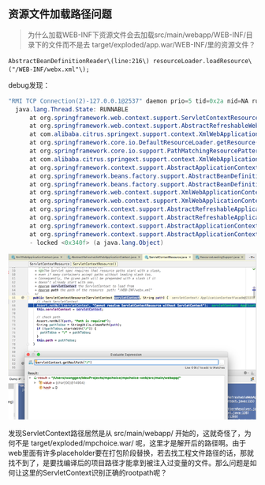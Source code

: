 ## 资源文件加载路径问题

> 为什么加载WEB-INF下资源文件会去加载src/main/webapp/WEB-INF/目录下的文件而不是去 target/exploded/app.war/WEB-INF/里的资源文件？

`AbstractBeanDefinitionReader\(line:216\) resourceLoader.loadResource\("/WEB-INF/webx.xml"\);`

debug发现：

```java
"RMI TCP Connection(2)-127.0.0.1@2537" daemon prio=5 tid=0x2a nid=NA runnable
  java.lang.Thread.State: RUNNABLE
      at org.springframework.web.context.support.ServletContextResource.<init>(ServletContextResource.java:66)
      at org.springframework.web.context.support.AbstractRefreshableWebApplicationContext.getResourceByPath(AbstractRefreshableWebApplicationContext.java:174)
      at com.alibaba.citrus.springext.support.context.XmlWebApplicationContext.getResourceByPath(XmlWebApplicationContext.java:115)
      at org.springframework.core.io.DefaultResourceLoader.getResource(DefaultResourceLoader.java:92)
      at org.springframework.core.io.support.PathMatchingResourcePatternResolver.getResources(PathMatchingResourcePatternResolver.java:291)
      at com.alibaba.citrus.springext.support.context.XmlWebApplicationContext$1.getResources(XmlWebApplicationContext.java:138)
      at org.springframework.context.support.AbstractApplicationContext.getResources(AbstractApplicationContext.java:1269)
      at org.springframework.beans.factory.support.AbstractBeanDefinitionReader.loadBeanDefinitions(AbstractBeanDefinitionReader.java:216)
      at org.springframework.beans.factory.support.AbstractBeanDefinitionReader.loadBeanDefinitions(AbstractBeanDefinitionReader.java:188)
      at org.springframework.web.context.support.XmlWebApplicationContext.loadBeanDefinitions(XmlWebApplicationContext.java:125)
      at org.springframework.web.context.support.XmlWebApplicationContext.loadBeanDefinitions(XmlWebApplicationContext.java:94)
      at org.springframework.context.support.AbstractRefreshableApplicationContext.__refreshBeanFactory(AbstractRefreshableApplicationContext.java:129)
      at org.springframework.context.support.AbstractRefreshableApplicationContext.refreshBeanFactory(AbstractRefreshableApplicationContext.java:-1)
      at org.springframework.context.support.AbstractApplicationContext.obtainFreshBeanFactory(AbstractApplicationContext.java:609)
      at org.springframework.context.support.AbstractApplicationContext.__refresh(AbstractApplicationContext.java:510)
      - locked <0x340f> (a java.lang.Object)
```

![](/assets/spring/servlet-context.png)

发现ServletContext路径居然是从 src/main/webapp/ 开始的，这就奇怪了，为何不是 target/exploded/mpchoice.war/ 呢，这里才是解开后的路径啊。由于web里面有许多placeholder要在打包阶段替换，若去找工程文件路径的话，那就找不到了，是要找编译后的项目路径才能拿到被注入过变量的文件。那么问题是如何让这里的ServletContext识别正确的rootpath呢？

